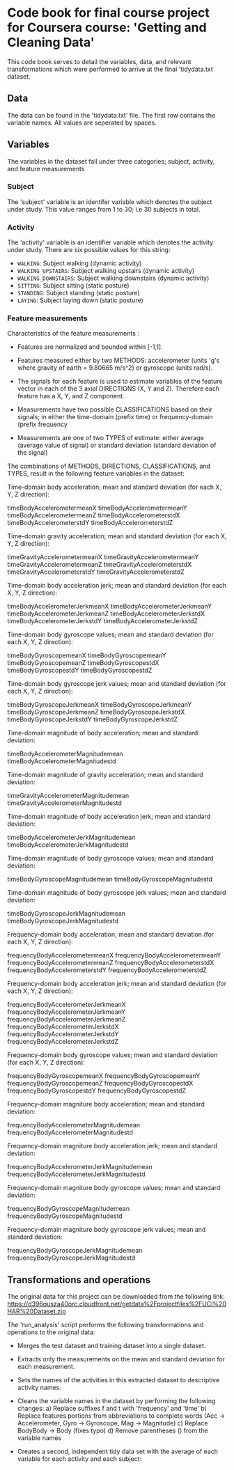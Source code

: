 # Code book for final course project for Coursera course: 'Getting and Cleaning Data'

This code book serves to detail the variables, data, and relevant transformations which were performed to arrive at the final 'tidydata.txt dataset. 

## Data

The data can be found in the 'tidydata.txt' file. The first row contains the variable names. All values are seperated by spaces.

## Variables

The variables in the dataset fall under three categories; subject, activity, and feature measurements

### Subject

The 'subject' variable is an identifer variable which denotes the subject under study.
This value ranges from 1 to 30; i.e 30 subjects in total.

### Activity

The 'activity' variable is an identifier variable which denotes the activity under study.
There are six possible values for this string:

- `WALKING`: Subject walking (dynamic activity)
- `WALKING_UPSTAIRS`: Subject walking upstairs (dynamic activity)
- `WALKING_DOWNSTAIRS`: Subject walking downstairs (dynamic activity)
- `SITTING`: Subject sitting (static posture)
- `STANDING`: Subject standing (static posture)
- `LAYING`: Subject laying down (static posture)

### Feature measurements

Characteristics of the feature measurements :

- Features are normalized and bounded within [-1,1].
 
- Features measured either by two METHODS: accelerometer (units 'g's where gravity of earth = 9.80665 m/s^2) or gyroscope (units rad/s).

- The signals for each feature is used to estimate variables of the feature vector in each of the 3 axial DIRECTIONS (X, Y and Z). Therefore each feature has a X, Y, and Z component.

- Measurements have two possible CLASSIFICATIONS based on their signals; in either the time-domain (prefix time) or frequency-domain (prefix frequency

- Measurements are one of two TYPES of estimate: either average (average value of signal) or standard deviation (standard deviation of the signal)

The combinations of METHODS, DIRECTIONS, CLASSIFICATIONS, and TYPES, result in the following feature variables in the dataset:

Time-domain body acceleration; mean and standard deviation (for each X, Y, Z direction):

timeBodyAccelerometermeanX
timeBodyAccelerometermeanY
timeBodyAccelerometermeanZ
timeBodyAccelerometerstdX
timeBodyAccelerometerstdY
timeBodyAccelerometerstdZ

Time-domain gravity acceleration; mean and standard deviation (for each X, Y, Z direction):

timeGravityAccelerometermeanX
timeGravityAccelerometermeanY
timeGravityAccelerometermeanZ
timeGravityAccelerometerstdX
timeGravityAccelerometerstdY
timeGravityAccelerometerstdZ

Time-domain body acceleration jerk; mean and standard deviation (for each X, Y, Z direction):

timeBodyAccelerometerJerkmeanX
timeBodyAccelerometerJerkmeanY
timeBodyAccelerometerJerkmeanZ
timeBodyAccelerometerJerkstdX
timeBodyAccelerometerJerkstdY
timeBodyAccelerometerJerkstdZ

Time-domain body gyroscope values; mean and standard deviation (for each X, Y, Z direction):

timeBodyGyroscopemeanX
timeBodyGyroscopemeanY
timeBodyGyroscopemeanZ
timeBodyGyroscopestdX
timeBodyGyroscopestdY
timeBodyGyroscopestdZ

Time-domain body gyroscope jerk values; mean and standard deviation (for each X, Y, Z direction):

timeBodyGyroscopeJerkmeanX
timeBodyGyroscopeJerkmeanY
timeBodyGyroscopeJerkmeanZ
timeBodyGyroscopeJerkstdX
timeBodyGyroscopeJerkstdY
timeBodyGyroscopeJerkstdZ

Time-domain magnitude of body acceleration; mean and standard deviation:

timeBodyAccelerometerMagnitudemean
timeBodyAccelerometerMagnitudestd

Time-domain magnitude of gravity acceleration; mean and standard deviation:

timeGravityAccelerometerMagnitudemean
timeGravityAccelerometerMagnitudestd

Time-domain magnitude of body acceleration jerk; mean and standard deviation:

timeBodyAccelerometerJerkMagnitudemean
timeBodyAccelerometerJerkMagnitudestd

Time-domain magnitude of body gyroscope values; mean and standard deviation:

timeBodyGyroscopeMagnitudemean
timeBodyGyroscopeMagnitudestd

Time-domain magnitude of body gyroscope jerk values; mean and standard deviation:

timeBodyGyroscopeJerkMagnitudemean
timeBodyGyroscopeJerkMagnitudestd

Frequency-domain body acceleration; mean and standard deviation (for each X, Y, Z direction):

frequencyBodyAccelerometermeanX
frequencyBodyAccelerometermeanY
frequencyBodyAccelerometermeanZ
frequencyBodyAccelerometerstdX
frequencyBodyAccelerometerstdY
frequencyBodyAccelerometerstdZ

Frequency-domain body acceleration jerk; mean and standard deviation (for each X, Y, Z direction):

frequencyBodyAccelerometerJerkmeanX
frequencyBodyAccelerometerJerkmeanY
frequencyBodyAccelerometerJerkmeanZ
frequencyBodyAccelerometerJerkstdX
frequencyBodyAccelerometerJerkstdY
frequencyBodyAccelerometerJerkstdZ

Frequency-domain body gyroscope values; mean and standard deviation (for each X, Y, Z direction):

frequencyBodyGyroscopemeanX
frequencyBodyGyroscopemeanY
frequencyBodyGyroscopemeanZ
frequencyBodyGyroscopestdX
frequencyBodyGyroscopestdY
frequencyBodyGyroscopestdZ

Frequency-domain magniture body acceleration; mean and standard deviation:

frequencyBodyAccelerometerMagnitudemean
frequencyBodyAccelerometerMagnitudestd

Frequency-domain magniture body acceleration jerk; mean and standard deviation:

frequencyBodyAccelerometerJerkMagnitudemean
frequencyBodyAccelerometerJerkMagnitudestd

Frequency-domain magniture body gyroscope values; mean and standard deviation:

frequencyBodyGyroscopeMagnitudemean
frequencyBodyGyroscopeMagnitudestd

Frequency-domain magniture body gyroscope jerk values; mean and standard deviation:

frequencyBodyGyroscopeJerkMagnitudemean
frequencyBodyGyroscopeJerkMagnitudestd


## Transformations and operations

The original data for this project can be downloaded from the following link:
https://d396qusza40orc.cloudfront.net/getdata%2Fprojectfiles%2FUCI%20HAR%20Dataset.zip

The 'run_analysis' script performs the following transformations and operations to the original data:

- Merges the test dataset and training dataset into a single dataset.

- Extracts only the measurements on the mean and standard deviation for each measurement.

- Sets the names of the activities in this extracted dataset to descriptive activity names.

- Cleans the variable names in the dataset by performing the following changes:
	a) Replace suffixes f and t with 'frequency' and 'time'
	b) Replace features portions from abbreviations to complete words (Acc -> Accelerometer, Gyro -> Gyroscope, Mag -> Magnitude)
	c) Replace BodyBody -> Body (fixes typo)
	d) Remove parentheses () from the variable names

- Creates a second, independent tidy data set with the average of each variable for each activity and each subject:




